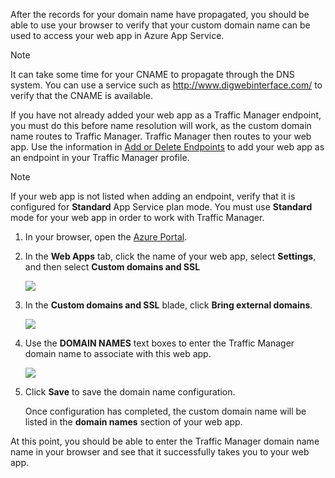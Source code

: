 After the records for your domain name have propagated, you should be able to use your browser to verify that your custom domain name can be used to access your web app in Azure App Service.

> [!NOTE]
> It can take some time for your CNAME to propagate through the DNS system. You can use a service such as <a href="http://www.digwebinterface.com/">http://www.digwebinterface.com/</a> to verify that the CNAME is available.
> 
> 

If you have not already added your web app as a Traffic Manager endpoint, you must do this before name resolution will work, as the custom domain name routes to Traffic Manager. Traffic Manager then routes to your web app. Use the information in [Add or Delete Endpoints](../articles/traffic-manager/traffic-manager-endpoints.md) to add your web app as an endpoint in your Traffic Manager profile.

> [!NOTE]
> If your web app is not listed when adding an endpoint, verify that it is configured for **Standard** App Service plan mode. You must use **Standard** mode for your web app in order to work with Traffic Manager.
> 
> 

1. In your browser, open the [Azure Portal](https://portal.azure.com).
2. In the **Web Apps** tab, click the name of your web app, select **Settings**, and then select **Custom domains and SSL**
   
    ![](./media/custom-dns-web-site/dncmntask-cname-6.png)
3. In the **Custom domains and SSL** blade, click **Bring external domains**.
   
    ![](./media/custom-dns-web-site/dncmntask-cname-7.png)
4. Use the **DOMAIN NAMES** text boxes to enter the Traffic Manager domain name to associate with this web app.
   
    ![](./media/custom-dns-web-site/dncmntask-cname-8.png)
5. Click **Save** to save the domain name configuration.
   
    Once configuration has completed, the custom domain name will be listed in the **domain names** section of your web app.

At this point, you should be able to enter the Traffic Manager domain name name in your browser and see that it successfully takes you to your web app.


